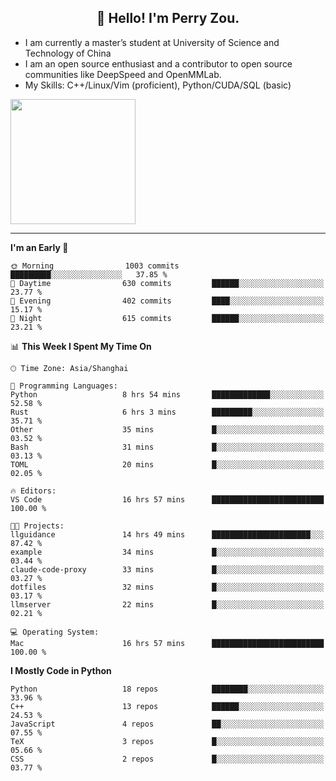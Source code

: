 <h2 align="center">👋 Hello! I'm Perry Zou.</h2>

- I am currently a master’s student at University of Science and Technology of China
- I am an open source enthusiast and a contributor to open source communities like DeepSpeed and OpenMMLab.
- My Skills: C++/Linux/Vim (proficient), Python/CUDA/SQL (basic)

<img height=200 align="center" src="https://github-readme-stats.vercel.app/api?username=zonepg" />

-------

<!--START_SECTION:waka-->
**I'm an Early 🐤** 

```text
🌞 Morning                1003 commits        █████████░░░░░░░░░░░░░░░░   37.85 % 
🌆 Daytime                630 commits         ██████░░░░░░░░░░░░░░░░░░░   23.77 % 
🌃 Evening                402 commits         ████░░░░░░░░░░░░░░░░░░░░░   15.17 % 
🌙 Night                  615 commits         ██████░░░░░░░░░░░░░░░░░░░   23.21 % 
```


📊 **This Week I Spent My Time On** 

```text
🕑︎ Time Zone: Asia/Shanghai

💬 Programming Languages: 
Python                   8 hrs 54 mins       █████████████░░░░░░░░░░░░   52.58 % 
Rust                     6 hrs 3 mins        █████████░░░░░░░░░░░░░░░░   35.71 % 
Other                    35 mins             █░░░░░░░░░░░░░░░░░░░░░░░░   03.52 % 
Bash                     31 mins             █░░░░░░░░░░░░░░░░░░░░░░░░   03.13 % 
TOML                     20 mins             █░░░░░░░░░░░░░░░░░░░░░░░░   02.05 % 

🔥 Editors: 
VS Code                  16 hrs 57 mins      █████████████████████████   100.00 % 

🐱‍💻 Projects: 
llguidance               14 hrs 49 mins      ██████████████████████░░░   87.42 % 
example                  34 mins             █░░░░░░░░░░░░░░░░░░░░░░░░   03.44 % 
claude-code-proxy        33 mins             █░░░░░░░░░░░░░░░░░░░░░░░░   03.27 % 
dotfiles                 32 mins             █░░░░░░░░░░░░░░░░░░░░░░░░   03.17 % 
llmserver                22 mins             █░░░░░░░░░░░░░░░░░░░░░░░░   02.21 % 

💻 Operating System: 
Mac                      16 hrs 57 mins      █████████████████████████   100.00 % 
```

**I Mostly Code in Python** 

```text
Python                   18 repos            ████████░░░░░░░░░░░░░░░░░   33.96 % 
C++                      13 repos            ██████░░░░░░░░░░░░░░░░░░░   24.53 % 
JavaScript               4 repos             ██░░░░░░░░░░░░░░░░░░░░░░░   07.55 % 
TeX                      3 repos             █░░░░░░░░░░░░░░░░░░░░░░░░   05.66 % 
CSS                      2 repos             █░░░░░░░░░░░░░░░░░░░░░░░░   03.77 % 
```




<!--END_SECTION:waka-->
